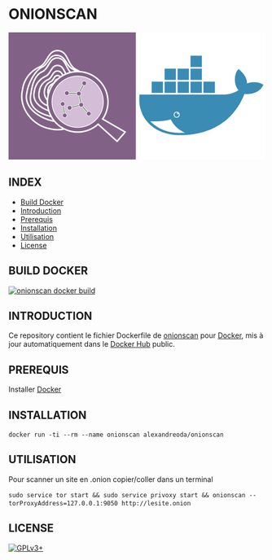 # ONIONSCAN

![onionscan](https://raw.githubusercontent.com/oda-alexandre/onionscan/master/img/logo-onionscan.png) ![docker](https://raw.githubusercontent.com/oda-alexandre/onionscan/master/img/logo-docker.png)


## INDEX

- [Build Docker](#BUILD)
- [Introduction](#INTRODUCTION)
- [Prerequis](#PREREQUIS)
- [Installation](#INSTALLATION)
- [Utilisation](#UTILISATION)
- [License](#LICENSE)


## BUILD DOCKER

[![onionscan docker build](https://img.shields.io/docker/build/alexandreoda/onionscan.svg)](https://hub.docker.com/r/alexandreoda/onionscan)


## INTRODUCTION

Ce repository contient le fichier Dockerfile de [onionscan](https://onionscan.org/) pour [Docker](https://www.docker.com), mis à jour automatiquement dans le [Docker Hub](https://hub.docker.com/r/alexandreoda/onionscan/) public.


## PREREQUIS

Installer [Docker](https://www.docker.com)


## INSTALLATION

```
docker run -ti --rm --name onionscan alexandreoda/onionscan
```


## UTILISATION

Pour scanner un site en .onion copier/coller dans un terminal

```
sudo service tor start && sudo service privoxy start && onionscan --torProxyAddress=127.0.0.1:9050 http://lesite.onion
```

## LICENSE

[![GPLv3+](http://gplv3.fsf.org/gplv3-127x51.png)](https://github.com/oda-alexandre/onionscan/blob/master/LICENSE)
